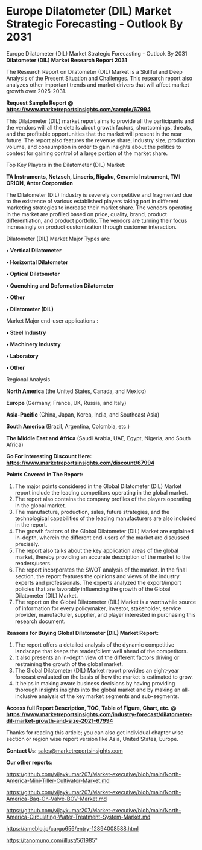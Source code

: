 # Europe Dilatometer (DIL) Market Strategic Forecasting - Outlook By 2031
Europe Dilatometer (DIL) Market Strategic Forecasting - Outlook By 2031
<strong>Dilatometer (DIL) Market Research Report 2031</strong>

The Research Report on Dilatometer (DIL) Market is a Skillful and Deep Analysis of the Present Situation and Challenges. This research report also analyzes other important trends and market drivers that will affect market growth over 2025-2031.

<strong>Request Sample Report @ <a href=https://www.marketreportsinsights.com/sample/67994>https://www.marketreportsinsights.com/sample/67994</a></strong>

This Dilatometer (DIL) market report aims to provide all the participants and the vendors will all the details about growth factors, shortcomings, threats, and the profitable opportunities that the market will present in the near future. The report also features the revenue share, industry size, production volume, and consumption in order to gain insights about the politics to contest for gaining control of a large portion of the market share.

Top Key Players in the Dilatometer (DIL) Market:

<strong>TA Instruments, Netzsch, Linseris, Rigaku, Ceramic Instrument, TMI ORION, Anter Corporation</strong>

The Dilatometer (DIL) Industry is severely competitive and fragmented due to the existence of various established players taking part in different marketing strategies to increase their market share. The vendors operating in the market are profiled based on price, quality, brand, product differentiation, and product portfolio. The vendors are turning their focus increasingly on product customization through customer interaction.

Dilatometer (DIL) Market Major Types are:

<strong>• Vertical Dilatometer

• Horizontal Dilatometer

• Optical Dilatometer

• Quenching and Deformation Dilatometer

• Other

• Dilatometer (DIL)</strong>

Market Major end-user applications :

<strong>• Steel Industry

• Machinery Industry

• Laboratory

• Other</strong>

Regional Analysis

</u><strong><b>North America</b></strong> (the United States, Canada, and Mexico)

<strong><b>Europe </b></strong>(Germany, France, UK, Russia, and Italy)

<strong><b>Asia-Pacific</b></strong> (China, Japan, Korea, India, and Southeast Asia)

<strong><b>South America</b></strong> (Brazil, Argentina, Colombia, etc.)

<strong><b>The Middle East and Africa</b></strong> (Saudi Arabia, UAE, Egypt, Nigeria, and South Africa)

<strong>Go For Interesting Discount Here: <a href=https://www.marketreportsinsights.com/discount/67994>https://www.marketreportsinsights.com/discount/67994</a></strong>

<strong>Points Covered in The Report:</strong>
<ol>
  <li>The major points considered in the Global Dilatometer (DIL) Market report include the leading competitors operating in the global market.</li>
  <li>The report also contains the company profiles of the players operating in the global market.</li>
  <li>The manufacture, production, sales, future strategies, and the technological capabilities of the leading manufacturers are also included in the report.</li>
  <li>The growth factors of the Global Dilatometer (DIL) Market are explained in-depth, wherein the different end-users of the market are discussed precisely.</li>
  <li>The report also talks about the key application areas of the global market, thereby providing an accurate description of the market to the readers/users.</li>
  <li>The report incorporates the SWOT analysis of the market. In the final section, the report features the opinions and views of the industry experts and professionals. The experts analyzed the export/import policies that are favorably influencing the growth of the Global Dilatometer (DIL) Market.</li>
  <li>The report on the Global Dilatometer (DIL) Market is a worthwhile source of information for every policymaker, investor, stakeholder, service provider, manufacturer, supplier, and player interested in purchasing this research document.</li>
</ol>
<strong>Reasons for Buying Global Dilatometer (DIL) Market Report:</strong>

<ol>
  <li>The report offers a detailed analysis of the dynamic competitive landscape that keeps the reader/client well ahead of the competitors.</li>
  <li>It also presents an in-depth view of the different factors driving or restraining the growth of the global market.</li>
  <li>The Global Dilatometer (DIL) Market report provides an eight-year forecast evaluated on the basis of how the market is estimated to grow.</li>
  <li>It helps in making aware business decisions by having providing thorough insights insights into the global market and by making an all-inclusive analysis of the key market segments and sub-segments.</li>
</ol>
<strong>Access full Report Description, TOC, Table of Figure, Chart, etc. @ <a href=https://www.marketreportsinsights.com/industry-forecast/dilatometer-dil-market-growth-and-size-2021-67994>https://www.marketreportsinsights.com/industry-forecast/dilatometer-dil-market-growth-and-size-2021-67994</a></strong>


Thanks for reading this article; you can also get individual chapter wise section or region wise report version like Asia, United States, Europe.

<strong>Contact Us:</strong>
sales@marketreportsinsights.com

<strong>Our other reports:</strong>

<a href=https://github.com/vijaykumar207/Market-executive/blob/main/North-America-Mini-Tiller-Cultivator-Market.md>https://github.com/vijaykumar207/Market-executive/blob/main/North-America-Mini-Tiller-Cultivator-Market.md</a>

<a href=https://github.com/vijaykumar207/Market-executive/blob/main/North-America-Bag-On-Valve-BOV-Market.md>https://github.com/vijaykumar207/Market-executive/blob/main/North-America-Bag-On-Valve-BOV-Market.md</a>

<a href=https://github.com/vijaykumar207/Market-executive/blob/main/North-America-Circulating-Water-Treatment-System-Market.md>https://github.com/vijaykumar207/Market-executive/blob/main/North-America-Circulating-Water-Treatment-System-Market.md</a>

<a href=https://ameblo.jp/cargo656/entry-12894008588.html>https://ameblo.jp/cargo656/entry-12894008588.html</a>

<a href=https://tanomuno.com/illust/561985>https://tanomuno.com/illust/561985</a>"
